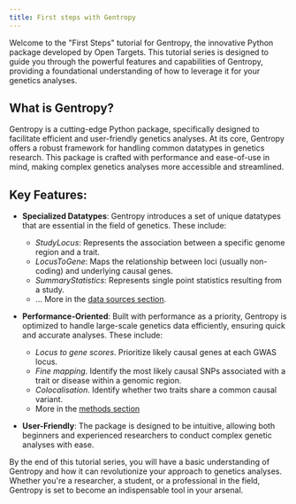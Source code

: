 ```yaml
---
title: First steps with Gentropy
---
```


Welcome to the "First Steps" tutorial for Gentropy, the innovative Python package developed by Open Targets. This tutorial series is designed to guide you through the powerful features and capabilities of Gentropy, providing a foundational understanding of how to leverage it for your genetics analyses.

## What is Gentropy?

Gentropy is a cutting-edge Python package, specifically designed to facilitate efficient and user-friendly genetics analyses. At its core, Gentropy offers a robust framework for handling common datatypes in genetics research. This package is crafted with performance and ease-of-use in mind, making complex genetics analyses more accessible and streamlined.

## Key Features:

- **Specialized Datatypes**: Gentropy introduces a set of unique datatypes that are essential in the field of genetics. These include:

  - _StudyLocus_: Represents the association between a specific genome region and a trait.
  - _LocusToGene_: Maps the relationship between loci (usually non-coding) and underlying causal genes.
  - _SummaryStatistics_: Represents single point statistics resulting from a study.
  - ... More in the [data sources section](python_api/datasets/_datasets.md).

- **Performance-Oriented**: Built with performance as a priority, Gentropy is optimized to handle large-scale genetics data efficiently, ensuring quick and accurate analyses. These include:

  - _Locus to gene scores_. Prioritize likely causal genes at each GWAS locus.
  - _Fine mapping_. Identify the most likely causal SNPs associated with a trait or disease within a genomic region.
  - _Colocalisation_. Identify whether two traits share a common causal variant.
  - More in the [methods section](python_api/methods/_methods.md)

- **User-Friendly**: The package is designed to be intuitive, allowing both beginners and experienced researchers to conduct complex genetic analyses with ease.

By the end of this tutorial series, you will have a basic understanding of Gentropy and how it can revolutionize your approach to genetics analyses. Whether you're a researcher, a student, or a professional in the field, Gentropy is set to become an indispensable tool in your arsenal.
